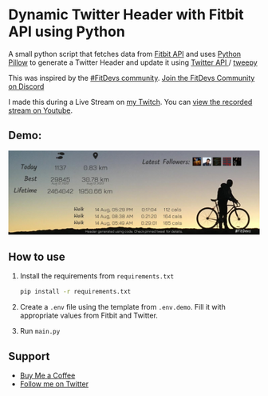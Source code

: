 # Dynamic Twitter Header with Fitbit API using Python

A small python script that fetches data from [Fitbit API](https://dev.fitbit.com/) and uses [Python Pillow](https://pypi.org/project/Pillow/) to generate a Twitter Header and update it using [Twitter API ](https://developer.twitter.com/en/docs/twitter-api) / [tweepy](https://www.tweepy.org/)

This was inspired by the [#FitDevs community](https://github.com/FitDevs-withKat/Fitness-Accountability). [Join the FitDevs Community on Discord](https://discord.gg/7Stnsa2JQE)

I made this during a Live Stream on [my Twitch](https://twitch.tv/haideralipunjabi). You can [view the recorded stream on Youtube](https://youtu.be/0ArcwIQveno).

## Demo:

![generated image](out.jpg)


## How to use
1. Install the requirements from `requirements.txt`
    ```bash
    pip install -r requirements.txt
    ```
2. Create a `.env` file using the template from `.env.demo`. Fill it with appropriate values from Fitbit and Twitter.

3. Run `main.py`

## Support

- [Buy Me a Coffee](https://www.buymeacoffee.com/HAliPunjabi)
- [Follow me on Twitter](https://www.twitter.com/HAliPunjabi)
